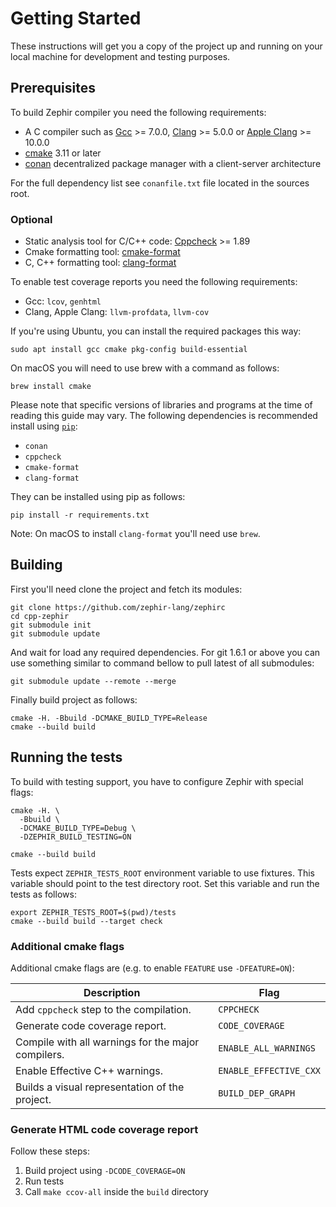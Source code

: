 # Getting Started

These instructions will get you a copy of the project up and running on your local machine for development and testing purposes.

## Prerequisites

To build Zephir compiler you need the following requirements:

* A C compiler such as  [Gcc](https://gcc.gnu.org) >= 7.0.0, [Clang](https://clang.llvm.org) >= 5.0.0 or [Apple Clang](https://apps.apple.com/us/app/xcode/id497799835) >= 10.0.0
* [cmake](https://cmake.org/) 3.11 or later
* [conan](https://conan.io) decentralized package manager with a client-server architecture

For the full dependency list see `conanfile.txt` file located in the sources root.

### Optional

* Static analysis tool for C/C++ code: [Cppcheck](https://github.com/danmar/cppcheck) >= 1.89
* Cmake formatting tool: [cmake-format](https://github.com/cheshirekow/cmake_format)
* C, C++ formatting tool: [clang-format](https://clang.llvm.org/docs/ClangFormat.html)

To enable test coverage reports you need the following requirements:
* Gcc: `lcov`, `genhtml`
* Clang, Apple Clang: `llvm-profdata`, `llvm-cov`

If you're using Ubuntu, you can install the required packages this way:
```shell script
sudo apt install gcc cmake pkg-config build-essential
```

On macOS you will need to use brew with a command as follows:
```shell script
brew install cmake
```

Please note that specific versions of libraries and programs at the time of reading this guide may vary.
The following dependencies is recommended install using [`pip`](https://pip.pypa.io):

* `conan`
* `cppcheck`
* `cmake-format`
* `clang-format`

They can be installed using pip as follows:

```shell script
pip install -r requirements.txt
```

Note: On macOS to install `clang-format` you'll need use `brew`.

## Building

First you'll need clone the project and fetch its modules:

```shell script
git clone https://github.com/zephir-lang/zephirc
cd cpp-zephir
git submodule init
git submodule update
```

And wait for load any required dependencies. For git 1.6.1 or above you can use something similar to command bellow
to pull latest of all submodules:

```shell script
git submodule update --remote --merge
```

Finally build project as follows:

```shell script
cmake -H. -Bbuild -DCMAKE_BUILD_TYPE=Release
cmake --build build
```

## Running the tests

To build with testing support, you have to configure Zephir with special flags:

```shell script
cmake -H. \
  -Bbuild \
  -DCMAKE_BUILD_TYPE=Debug \
  -DZEPHIR_BUILD_TESTING=ON

cmake --build build
```

Tests expect `ZEPHIR_TESTS_ROOT` environment variable to use fixtures.
This variable should point to the test directory root. Set this variable and
run the tests as follows:

```shell script
export ZEPHIR_TESTS_ROOT=$(pwd)/tests
cmake --build build --target check
```

### Additional cmake flags

Additional cmake flags are (e.g. to enable `FEATURE` use `-DFEATURE=ON`):

| Description                                         | Flag                   |
| --------------------------------------------------- |------------------------|
| Add `cppcheck` step to the compilation.             | `CPPCHECK`             |
| Generate code coverage report.                      | `CODE_COVERAGE`        |
| Compile with all warnings for the major compilers.  | `ENABLE_ALL_WARNINGS`  |
| Enable Effective C++ warnings.                      | `ENABLE_EFFECTIVE_CXX` |
| Builds a visual representation of the project.      | `BUILD_DEP_GRAPH`      |

### Generate HTML code coverage report

Follow these steps:

1. Build project using `-DCODE_COVERAGE=ON`
2. Run tests
3. Call `make ccov-all` inside the `build` directory
